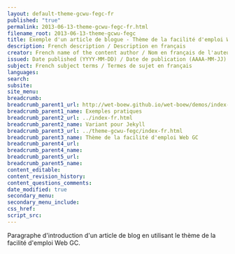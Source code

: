 ```yaml
---
layout: default-theme-gcwu-fegc-fr
published: "true"
permalink: 2013-06-13-theme-gcwu-fegc-fr.html
filename_root: 2013-06-13-theme-gcwu-fegc
title: Exemple d'un article de blogue - Thème de la facilité d'emploi Web GC
description: French description / Description en français
creator: French name of the content author / Nom en français de l'auteur du contenu
issued: Date published (YYYY-MM-DD) / Date de publication (AAAA-MM-JJ)
subject: French subject terms / Termes de sujet en français
languages:
search:
subsite:
site_menu:
breadcrumb:
breadcrumb_parent1_url: http://wet-boew.github.io/wet-boew/demos/index-fra.html
breadcrumb_parent1_name: Exemples pratiques
breadcrumb_parent2_url: ../index-fr.html
breadcrumb_parent2_name: Variant pour Jekyll
breadcrumb_parent3_url: ../theme-gcwu-fegc/index-fr.html
breadcrumb_parent3_name: Thème de la facilité d'emploi Web GC
breadcrumb_parent4_url:
breadcrumb_parent4_name:
breadcrumb_parent5_url:
breadcrumb_parent5_name:
content_editable:
content_revision_history:
content_questions_comments:
date_modified: true
secondary_menu:
secondary_menu_include:
css_href:
script_src:
---
```


Paragraphe d'introduction d'un article de blog en utilisant le thème de la facilité d'emploi Web GC.
